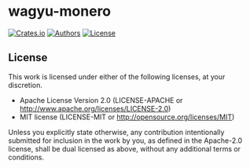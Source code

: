 # wagyu-monero

[![Crates.io](https://img.shields.io/crates/v/wagyu-monero.svg?color=neon)](https://crates.io/crates/wagyu-monero)
[![Authors](https://img.shields.io/badge/authors-Aleo-orange.svg)](../AUTHORS)
[![License](https://img.shields.io/badge/license-MIT/Apache--2.0-blue.svg)](./LICENSE-MIT)

## License

This work is licensed under either of the following licenses, at your discretion.

- Apache License Version 2.0 (LICENSE-APACHE or http://www.apache.org/licenses/LICENSE-2.0)
- MIT license (LICENSE-MIT or http://opensource.org/licenses/MIT)

Unless you explicitly state otherwise, any contribution intentionally submitted for inclusion in the work by you,
as defined in the Apache-2.0 license, shall be dual licensed as above, without any additional terms or conditions.
